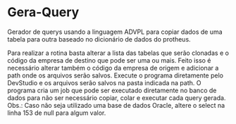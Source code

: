 # Gera-Query
Gerador de querys usando a linguagem ADVPL para copiar dados de uma tabela para outra baseado no dicionário de dados do protheus.

Para realizar a rotina basta alterar a lista das tabelas que serão clonadas e o código da empresa de destino que pode ser uma ou mais.
Feito isso é necessário alterar também o código da empresa de origem e adicionar a path onde os arquivos serão salvos.
Execute o programa diretamente pelo DevStudio e os arquivos serão salvos na pasta indicada na path.
O programa cria um job que pode ser executado diretamente no banco de dados para não ser necessário copiar, colar e executar cada query gerada.
Obs.: Caso não seja utilizado uma base de dados Oracle, altere o select na linha 153 de null para algum valor.
